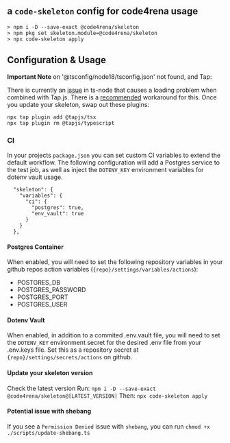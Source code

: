 ## a `code-skeleton` config for code4rena usage

```shell
> npm i -D --save-exact @code4rena/skeleton
> npm pkg set skeleton.module=@code4rena/skeleton
> npx code-skeleton apply
```

## Configuration & Usage

**Important Note** on '@tsconfig/node18/tsconfig.json' not found, and Tap:

There is currently an [issue](https://github.com/tapjs/tapjs/issues/976) in ts-node that causes a loading problem when combined with Tap.js. There is a [recommended](https://github.com/tapjs/tapjs/issues/976#issuecomment-1824784507) workaround for this. Once you update your skeleton, swap out these plugins:

```
npx tap plugin add @tapjs/tsx
npx tap plugin rm @tapjs/typescript
```


### CI
In your projects `package.json` you can set custom CI variables to extend the default workflow. The following configuration will add a Postgres service to the test job, as well as inject the `DOTENV_KEY` environment variables for dotenv vault usage.

```
  "skeleton": {
    "variables": {
      "ci": {
        "postgres": true,
        "env_vault": true
      }
    }
  },
```

#### Postgres Container
When enabled, you will need to set the following repository variables in your github repos action variables (`{repo}/settings/variables/actions`):
* POSTGRES_DB
* POSTGRES_PASSWORD
* POSTGRES_PORT
* POSTGRES_USER

#### Dotenv Vault
When enabled, in addition to a commited .env.vault file, you will need to set the `DOTENV_KEY` environment secret for the desired .env file from your .env.keys file. Set this as a repository secret at `{repo}/settings/secrets/actions` on github.

#### Update your skeleton version
Check the latest version
Run: `npm i -D --save-exact @code4rena/skeleton@[LATEST_VERSION]`
Then: `npx code-skeleton apply`

#### Potential issue with shebang

If you see a `Permission Denied` issue with `shebang`, you can run `chmod +x ./scripts/update-shebang.ts`

